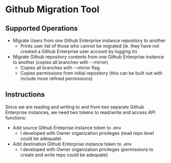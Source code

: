 # Github Migration Tool

## Supported Operations

- Migrate Users from one Github Enterprise instance repository to another 
  - Prints user list of those who cannot be migrated (ie. they have not created a Github Enterprise user account by logging in)
- Migrate Github repository contents from one Github Enterprise instance to another (copies all branches with --mirror)
  - Copies all branches with --mirror flag
  - Copies permissions from initial repository (this can be built out with include more refined permissions)

## Instructions

Since we are reading and writing to and from two separate Github Enterprise instances, we need two tokens to read/write and access API functions:

- Add source Github Enteprise instance token to .env
  - I developed with Owner organization privileges (read repo level could be adequate)
- Add destination Github Enterprise instance token to .env
  - I developed with Owner organization privileges (permissions to create and write repo could be adequate)
